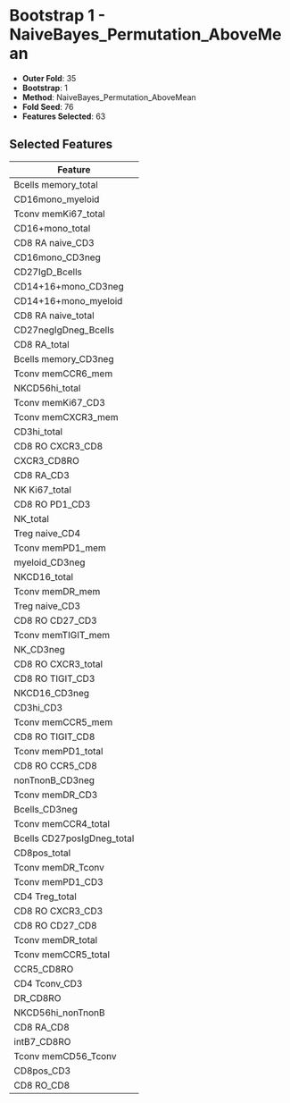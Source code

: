 # Bootstrap 1 - NaiveBayes_Permutation_AboveMean

- **Outer Fold**: 35
- **Bootstrap**: 1
- **Method**: NaiveBayes_Permutation_AboveMean
- **Fold Seed**: 76
- **Features Selected**: 63

## Selected Features

| Feature |
|---------|
| Bcells memory_total |
| CD16mono_myeloid |
| Tconv memKi67_total |
| CD16+mono_total |
| CD8 RA naive_CD3 |
| CD16mono_CD3neg |
| CD27IgD_Bcells |
| CD14+16+mono_CD3neg |
| CD14+16+mono_myeloid |
| CD8 RA naive_total |
| CD27negIgDneg_Bcells |
| CD8 RA_total |
| Bcells memory_CD3neg |
| Tconv memCCR6_mem |
| NKCD56hi_total |
| Tconv memKi67_CD3 |
| Tconv memCXCR3_mem |
| CD3hi_total |
| CD8 RO CXCR3_CD8 |
| CXCR3_CD8RO |
| CD8 RA_CD3 |
| NK Ki67_total |
| CD8 RO PD1_CD3 |
| NK_total |
| Treg naive_CD4 |
| Tconv memPD1_mem |
| myeloid_CD3neg |
| NKCD16_total |
| Tconv memDR_mem |
| Treg naive_CD3 |
| CD8 RO CD27_CD3 |
| Tconv memTIGIT_mem |
| NK_CD3neg |
| CD8 RO CXCR3_total |
| CD8 RO TIGIT_CD3 |
| NKCD16_CD3neg |
| CD3hi_CD3 |
| Tconv memCCR5_mem |
| CD8 RO TIGIT_CD8 |
| Tconv memPD1_total |
| CD8 RO CCR5_CD8 |
| nonTnonB_CD3neg |
| Tconv memDR_CD3 |
| Bcells_CD3neg |
| Tconv memCCR4_total |
| Bcells CD27posIgDneg_total |
| CD8pos_total |
| Tconv memDR_Tconv |
| Tconv memPD1_CD3 |
| CD4 Treg_total |
| CD8 RO CXCR3_CD3 |
| CD8 RO CD27_CD8 |
| Tconv memDR_total |
| Tconv memCCR5_total |
| CCR5_CD8RO |
| CD4 Tconv_CD3 |
| DR_CD8RO |
| NKCD56hi_nonTnonB |
| CD8 RA_CD8 |
| intB7_CD8RO |
| Tconv memCD56_Tconv |
| CD8pos_CD3 |
| CD8 RO_CD8 |
